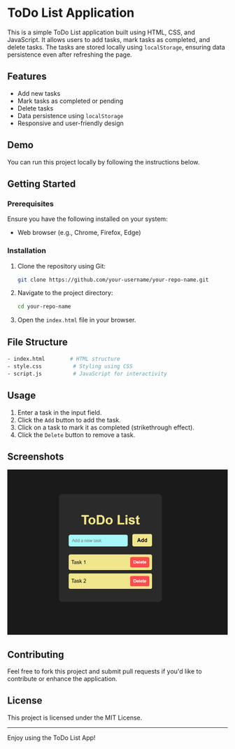 # ToDo List Application

This is a simple ToDo List application built using HTML, CSS, and JavaScript. It allows users to add tasks, mark tasks as completed, and delete tasks. The tasks are stored locally using `localStorage`, ensuring data persistence even after refreshing the page.

## Features
- Add new tasks
- Mark tasks as completed or pending
- Delete tasks
- Data persistence using `localStorage`
- Responsive and user-friendly design

## Demo
You can run this project locally by following the instructions below.

## Getting Started

### Prerequisites
Ensure you have the following installed on your system:
- Web browser (e.g., Chrome, Firefox, Edge)

### Installation
1. Clone the repository using Git:
    ```bash
    git clone https://github.com/your-username/your-repo-name.git
    ```
2. Navigate to the project directory:
    ```bash
    cd your-repo-name
    ```
3. Open the `index.html` file in your browser.

## File Structure
```bash
- index.html        # HTML structure
- style.css          # Styling using CSS
- script.js          # JavaScript for interactivity
```

## Usage
1. Enter a task in the input field.
2. Click the `Add` button to add the task.
3. Click on a task to mark it as completed (strikethrough effect).
4. Click the `Delete` button to remove a task.

## Screenshots
![ToDo List Screenshot](images/screenshot.png)

## Contributing
Feel free to fork this project and submit pull requests if you'd like to contribute or enhance the application.

## License
This project is licensed under the MIT License.

---

Enjoy using the ToDo List App!

